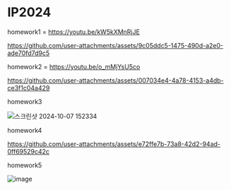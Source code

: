 # IP2024

homework1 = https://youtu.be/kW5kXMnRjJE


https://github.com/user-attachments/assets/9c05ddc5-1475-490d-a2e0-ade70fd7d9c5


homework2 = https://youtu.be/o_mMjYsU5co


https://github.com/user-attachments/assets/007034e4-4a78-4153-a4db-ce3f1c04a429


homework3 

![스크린샷 2024-10-07 152334](https://github.com/user-attachments/assets/ecde9922-3216-4bea-b958-57c7e6b71314)

homework4


https://github.com/user-attachments/assets/e72ffe7b-73a8-42d2-94ad-0ff69529c42c

homework5

![image](https://github.com/user-attachments/assets/d41034ff-a6f3-4f2d-a946-a8df2a85307f)
